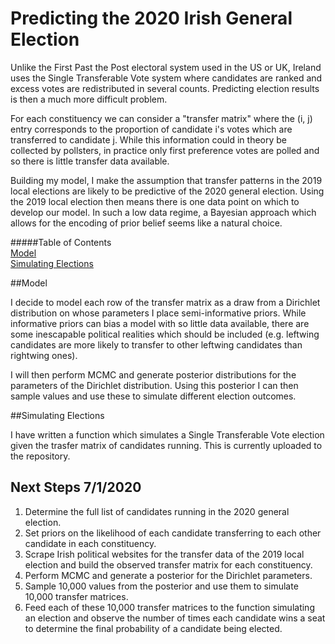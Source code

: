 # Predicting the 2020 Irish General Election

Unlike the First Past the Post electoral system used in the US or UK, Ireland
uses the Single Transferable Vote system where candidates are ranked and excess
votes are redistributed in several counts. Predicting election results is then a
much more difficult problem.

For each constituency we can consider a "transfer matrix" where the (i, j) entry
corresponds to the proportion of candidate i's votes which are transferred to
candidate j. While this information could in theory be collected by pollsters, in
practice only first preference votes are polled and so there is little transfer
data available.

Building my model, I make the assumption that transfer patterns in the 2019 local
elections are likely to be predictive of the 2020 general election. Using the 2019
local election then means there is one data point on which to develop our model. 
In such a low data regime, a Bayesian approach which allows for the encoding of prior
belief seems like a natural choice.

#####Table of Contents  
[Model](#headers)  
[Simulating Elections](#emphasis)  

<a name="headers"/>

##Model

I decide to model each row of the transfer matrix as a draw from a Dirichlet
distribution on whose parameters I place semi-informative priors. While informative
priors can bias a model with so little data available, there are some inescapable
political realities which should be included (e.g. leftwing candidates are more
likely to transfer to other leftwing candidates than rightwing ones).

I will then perform MCMC and generate posterior distributions for the parameters
of the Dirichlet distribution. Using this posterior I can then sample values and use
these to simulate different election outcomes.

<a name="emphasis"/>

##Simulating Elections

I have written a function which simulates a Single Transferable Vote election given the
trasfer matrix of candidates running. This is currently uploaded to the repository.

## Next Steps 7/1/2020

1. Determine the full list of candidates running in the 2020 general election.
2. Set priors on the likelihood of each candidate transferring to each other
   candidate in each constituency.
3. Scrape Irish political websites for the transfer data of the 2019 local election
   and build the observed transfer matrix for each constituency.
4. Perform MCMC and generate a posterior for the Dirichlet parameters.
5. Sample 10,000 values from the posterior and use them to simulate 10,000 transfer matrices.
6. Feed each of these 10,000 transfer matrices to the function simulating an election
   and observe the number of times each candidate wins a seat to determine the final
   probability of a candidate being elected.



